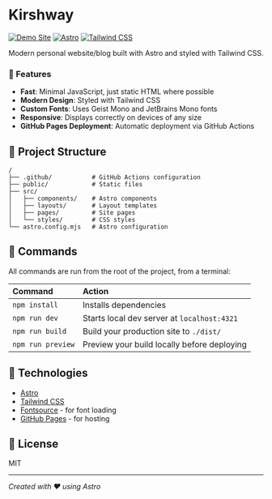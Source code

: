 # Kirshway

[![Demo Site](https://img.shields.io/badge/Demo-Open_Site-brightgreen?style=for-the-badge)](https://kirshway.github.io/kirsh-about/)
[![Astro](https://img.shields.io/badge/Astro-5.0-orange?style=for-the-badge&logo=astro)](https://astro.build/)
[![Tailwind CSS](https://img.shields.io/badge/Tailwind-4.0-blue?style=for-the-badge&logo=tailwindcss)](https://tailwindcss.com/)

Modern personal website/blog built with Astro and styled with Tailwind CSS.

### 🎨 Features

- **Fast**: Minimal JavaScript, just static HTML where possible
- **Modern Design**: Styled with Tailwind CSS
- **Custom Fonts**: Uses Geist Mono and JetBrains Mono fonts
- **Responsive**: Displays correctly on devices of any size
- **GitHub Pages Deployment**: Automatic deployment via GitHub Actions

## 📂 Project Structure

```
/
├── .github/           # GitHub Actions configuration
├── public/            # Static files
├── src/
│   ├── components/    # Astro components
│   ├── layouts/       # Layout templates
│   ├── pages/         # Site pages
│   └── styles/        # CSS styles
└── astro.config.mjs   # Astro configuration
```

## 🧞 Commands

All commands are run from the root of the project, from a terminal:

| Command            | Action                                          |
| :----------------- | :---------------------------------------------- |
| `npm install`      | Installs dependencies                           |
| `npm run dev`      | Starts local dev server at `localhost:4321`     |
| `npm run build`    | Build your production site to `./dist/`         |
| `npm run preview`  | Preview your build locally before deploying     |

## 🧪 Technologies

- [Astro](https://astro.build)
- [Tailwind CSS](https://tailwindcss.com)
- [Fontsource](https://fontsource.org/) - for font loading
- [GitHub Pages](https://pages.github.com/) - for hosting

## 📝 License

MIT

---

*Created with ❤️ using Astro*
